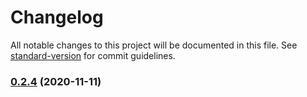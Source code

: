 # Changelog

All notable changes to this project will be documented in this file. See [standard-version](https://github.com/conventional-changelog/standard-version) for commit guidelines.

### [0.2.4](https://github.com/xyy94813/update-graphql-schema/compare/v0.2.3...v0.2.4) (2020-11-11)
